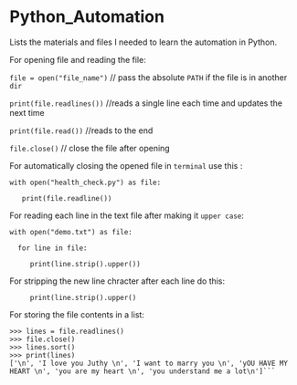 # Python_Automation
Lists the materials and files I needed to learn the automation in Python.

For opening file and reading the file:


`file = open("file_name")` // pass the absolute `PATH` if the file is in another `dir`


`print(file.readlines())` //reads a single line each time and updates the next time


`print(file.read())` //reads to the end 


`file.close()` // close the file after opening 

For automatically closing the opened file in `terminal` use this :


`with open("health_check.py") as file:`


`   print(file.readline())`


For reading each line in the text file after making it `upper case`:


`with open("demo.txt") as file:`

`  for line in file:`

`     print(line.strip().upper())`
      
      
 For stripping the new line chracter after each line do this:
      
      
`     print(line.strip().upper()`
        
 
For storing the file contents in a list:
 
```>>> file = open("demo.txt")
>>> lines = file.readlines()
>>> file.close()
>>> lines.sort()
>>> print(lines)
['\n', 'I love you Juthy \n', 'I want to marry you \n', 'yOU HAVE MY HEART \n', 'you are my heart \n', 'you understand me a lot\n']```
